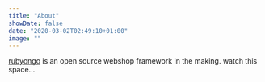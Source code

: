 ```yaml
---
title: "About"
showDate: false
date: "2020-03-02T02:49:10+01:00"
image: ""
---
```


[rubyongo](https://github.com/kitschmaster/rubyongo) is an open source webshop framework in the making. watch this space...